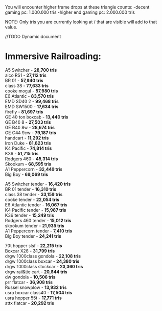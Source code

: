 You will encounter higher frame drops at these triangle counts:
-decent gaming pc: 1.000.000 tris
-higher end gaming pc: 2.000.000 tris

NOTE: Only tris you are currently looking at / that are visible will add to that value.

//TODO Dynamic document

# Immersive Railroading:
A5 Switcher - **28,700 tris**  
alco RS1 - **27,112 tris**  
BR 01 - **57,940 tris**  
class 38 - **77,633 tris**  
cooke mogul - **57,980 tris**  
E6 Atlantic - **83,570 tris**  
EMD SD40 2 - **99,468 tris**  
EMD SW1500 - **17,634 tris**  
firefly - **81,697 tris**  
GE 40 ton boxcab - **13,440 tris**  
GE B40 8 - **27,503 tris**  
GE B40 8w - **28,674 tris**  
GE C44 9cw - **79,187 tris**  
handcart - **11,292 tris**  
Iron Duke - **81,823 tris**  
K4 Pacific - **74,814 tris**  
K36 - **51,715 tris**  
Rodgers 460 - **45,314 tris**  
Skookum - **68,595 tris**  
A1 Peppercorn - **32,449 tris**  
Big Boy - **69,069 tris**
  
A5 Switcher tender - **16,420 tris**  
BR 01 tender - **16,310 tris**  
class 38 tender - **33,159 tris**   
cooke tender - **22,054 tris**   
E6 Atlantic tender - **16,067 tris**  
K4 Pacific tender - **15,987 tris**  
K36 tender - **15,249 tris**  
Rodgers 460 tender - **15,012 tris**  
skookum tender - **21,935 tris**  
A1 Peppercorn tender - **7,410 tris**  
Big Boy tender - **24,241 tris**  
  
70t hopper slsf - **22,215 tris**  
Boxcar X26 - **31,799 tris**  
drgw 1000class gondola - **22,108 tris**  
drgw 1000class boxcar - **24,380 tris**  
drgw 1000class stockcar - **23,360 tris**  
drgw rail&tie cart - **20,644 tris**  
dw gondola - **10,506 tris**  
prr flatcar - **36,908 tris**  
Russel snowplow - **13,932 tris**  
usra boxcar class40 - **17,504 tris**  
usra hopper 55t - **17,771 tris**  
attx flatcar - **20,292 tris**  